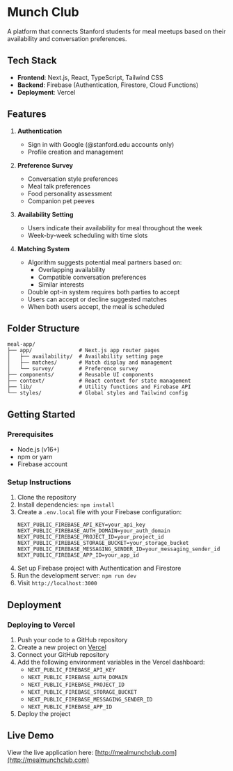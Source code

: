# Munch Club

A platform that connects Stanford students for meal meetups based on their availability and conversation preferences.

## Tech Stack

- **Frontend**: Next.js, React, TypeScript, Tailwind CSS
- **Backend**: Firebase (Authentication, Firestore, Cloud Functions)
- **Deployment**: Vercel

## Features

1. **Authentication**

   - Sign in with Google (@stanford.edu accounts only)
   - Profile creation and management

2. **Preference Survey**

   - Conversation style preferences
   - Meal talk preferences
   - Food personality assessment
   - Companion pet peeves

3. **Availability Setting**

   - Users indicate their availability for meal throughout the week
   - Week-by-week scheduling with time slots

4. **Matching System**
   - Algorithm suggests potential meal partners based on:
     - Overlapping availability
     - Compatible conversation preferences
     - Similar interests
   - Double opt-in system requires both parties to accept
   - Users can accept or decline suggested matches
   - When both users accept, the meal is scheduled

## Folder Structure

```
meal-app/
├── app/               # Next.js app router pages
│   ├── availability/  # Availability setting page
│   ├── matches/       # Match display and management
│   └── survey/        # Preference survey
├── components/        # Reusable UI components
├── context/           # React context for state management
├── lib/               # Utility functions and Firebase API
└── styles/            # Global styles and Tailwind config
```

## Getting Started

### Prerequisites

- Node.js (v16+)
- npm or yarn
- Firebase account

### Setup Instructions

1. Clone the repository
2. Install dependencies: `npm install`
3. Create a `.env.local` file with your Firebase configuration:
   ```
   NEXT_PUBLIC_FIREBASE_API_KEY=your_api_key
   NEXT_PUBLIC_FIREBASE_AUTH_DOMAIN=your_auth_domain
   NEXT_PUBLIC_FIREBASE_PROJECT_ID=your_project_id
   NEXT_PUBLIC_FIREBASE_STORAGE_BUCKET=your_storage_bucket
   NEXT_PUBLIC_FIREBASE_MESSAGING_SENDER_ID=your_messaging_sender_id
   NEXT_PUBLIC_FIREBASE_APP_ID=your_app_id
   ```
4. Set up Firebase project with Authentication and Firestore
5. Run the development server: `npm run dev`
6. Visit `http://localhost:3000`

## Deployment

### Deploying to Vercel

1. Push your code to a GitHub repository
2. Create a new project on [Vercel](https://vercel.com)
3. Connect your GitHub repository
4. Add the following environment variables in the Vercel dashboard:
   - `NEXT_PUBLIC_FIREBASE_API_KEY`
   - `NEXT_PUBLIC_FIREBASE_AUTH_DOMAIN`
   - `NEXT_PUBLIC_FIREBASE_PROJECT_ID`
   - `NEXT_PUBLIC_FIREBASE_STORAGE_BUCKET`
   - `NEXT_PUBLIC_FIREBASE_MESSAGING_SENDER_ID`
   - `NEXT_PUBLIC_FIREBASE_APP_ID`
5. Deploy the project

## Live Demo

View the live application here: [http://mealmunchclub.com](http://mealmunchclub.com)
